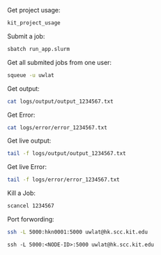 Get project usage:
```sh
kit_project_usage
```

Submit a job:
```sh
sbatch run_app.slurm
```

 Get all submited jobs from one user:
 ```sh
squeue -u uwlat
```

Get output:
```sh
cat logs/output/output_1234567.txt
```

Get Error:
```sh
cat logs/error/error_1234567.txt
```

Get live output:
```sh
tail -f logs/output/output_1234567.txt
```

Get live Error:
```sh
tail -f logs/error/error_1234567.txt
```

Kill a Job:
```sh
scancel 1234567
```

Port forwording:
```sh
ssh -L 5000:hkn0001:5000 uwlat@hk.scc.kit.edu
```

```
ssh -L 5000:<NODE-ID>:5000 uwlat@hk.scc.kit.edu
```
